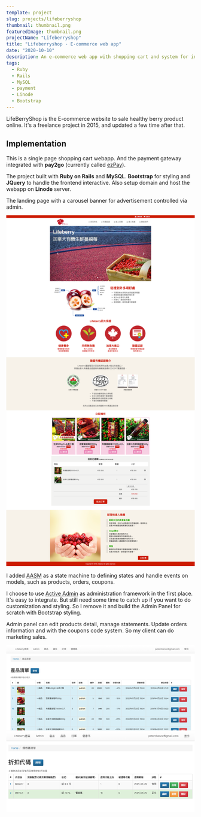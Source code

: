```yaml
---
template: project
slug: projects/lifeberryshop
thumbnail: thumbnail.png
featuredImage: thumbnail.png
projectName: "Lifeberryshop"
title: "Lifeberryshop - E-commerce web app"
date: "2020-10-10"
description: An e-commerce web app with shopping cart and system for inventory and order management.
tags:
  - Ruby
  - Rails
  - MySQL
  - payment
  - Linode
  - Bootstrap
---
```


LifeBerryShop is the E-commerce website to sale healthy berry product online.
It's a freelance project in 2015, and updated a few time after that.

## Implementation

This is a single page shopping cart webapp. And the payment gateway integrated with **pay2go** (currently called [ezPay](https://www.ezpay.com.tw/)).

The project built with **Ruby on Rails** and **MySQL**. **Bootstrap** for styling and **JQuery** to handle the frontend interactive. Also setup domain and host the webapp on **Linode** server.

The landing page with a carousel banner for advertisement controlled via admin.

![Full page screenshot](full-page-screenshot.png)

I added [AASM](https://github.com/aasm/aasm) as a state machine to defining states and handle events on models, such as products, orders, coupons.

I choose to use [Active Admin](https://github.com/activeadmin/activeadmin) as administration framework in the first place. It's easy to integrate. But still need some time to catch up if you want to do customization and styling. So I remove it and build the Admin Panel for scratch with Bootstrap styling.

Admin panel can edit products detail, manage statements. Update orders information and with the coupons code system. So my client can do marketing sales.

![Product list in admin panel](admin-product-list.png)
![Coupon list in admin panel](admin-coupons-list.png)
